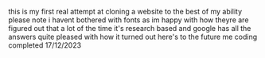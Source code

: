 this is my first real attempt at cloning a website to the best of my ability
please note i havent bothered with fonts as im happy with how theyre are
figured out that a lot of the time it's research based and google has all the answers
quite pleased with how it turned out here's to the future me coding 
completed 17/12/2023

